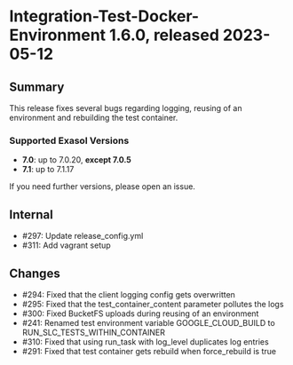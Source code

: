 # Integration-Test-Docker-Environment 1.6.0, released 2023-05-12

## Summary

This release fixes several bugs regarding logging, reusing of an environment and rebuilding the test container.

### Supported Exasol Versions

* **7.0**: up to 7.0.20, **except 7.0.5**
* **7.1**: up to 7.1.17

If you need further versions, please open an issue.

## Internal
 - #297: Update release_config.yml 
 - #311: Add vagrant setup

## Changes

 - #294: Fixed that the client logging config gets overwritten
 - #295: Fixed that the test_container_content parameter pollutes the logs
 - #300: Fixed BucketFS uploads during reusing of an environment
 - #241: Renamed test environment variable GOOGLE_CLOUD_BUILD to RUN_SLC_TESTS_WITHIN_CONTAINER
 - #310: Fixed that using run_task with log_level duplicates log entries
 - #291: Fixed that test container gets rebuild when force_rebuild is true
